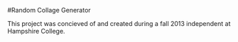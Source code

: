 #Random Collage Generator

This project was concieved of and created during a fall 2013 independent at Hampshire College.
